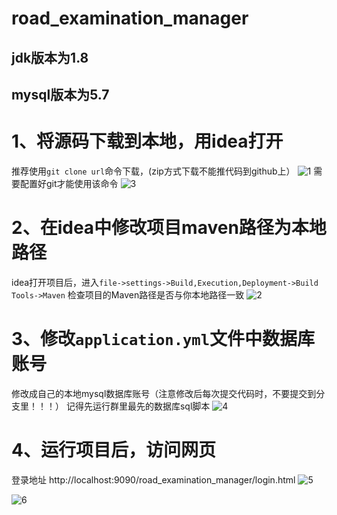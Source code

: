 # road_examination_manager
## jdk版本为1.8
## mysql版本为5.7

# 1、将源码下载到本地，用idea打开
推荐使用`git clone url`命令下载，(zip方式下载不能推代码到github上）
![1](https://user-images.githubusercontent.com/44233477/101240683-d3b66700-372b-11eb-9ab4-0d4352c34826.png)
需要配置好git才能使用该命令
![3](https://user-images.githubusercontent.com/44233477/101240817-97373b00-372c-11eb-8228-af342a6f5aef.png)
# 2、在idea中修改项目maven路径为本地路径
idea打开项目后，进入`file->settings->Build,Execution,Deployment->Build Tools->Maven`
检查项目的Maven路径是否与你本地路径一致
![2](https://user-images.githubusercontent.com/44233477/101240701-f2b4f900-372b-11eb-8c1d-a80c18e1db2e.png)
# 3、修改`application.yml`文件中数据库账号
修改成自己的本地mysql数据库账号（注意修改后每次提交代码时，不要提交到分支里！！！）
记得先运行群里最先的数据库sql脚本
![4](https://user-images.githubusercontent.com/44233477/101240889-1a589100-372d-11eb-9afb-29f05e35933f.png)
# 4、运行项目后，访问网页
登录地址 http://localhost:9090/road_examination_manager/login.html
![5](https://user-images.githubusercontent.com/44233477/101782774-655f1380-3b34-11eb-9980-07a33e73c576.png)

![6](https://user-images.githubusercontent.com/44233477/101782854-7c056a80-3b34-11eb-80f9-c25865d5dbab.png)